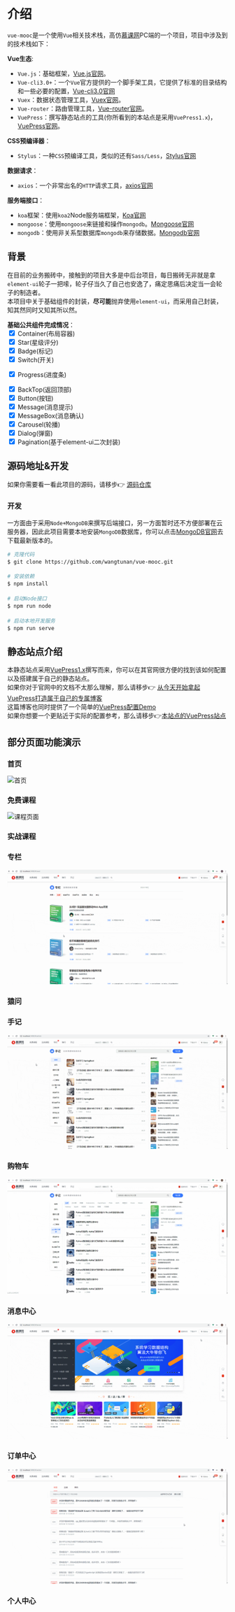 # 介绍
`vue-mooc`是一个使用`Vue`相关技术栈，高仿[慕课网](https://www.imooc.com/)PC端的一个项目，项目中涉及到的技术栈如下：

**Vue生态**:
* `Vue.js`：基础框架，[Vue.js官网](https://cn.vuejs.org/)。
* `Vue-cli3.0+`：一个`Vue`官方提供的一个脚手架工具，它提供了标准的目录结构和一些必要的配置，[Vue-cli3.0官网](https://cli.vuejs.org/zh/)
* `Vuex`：数据状态管理工具，[Vuex官网](https://vuex.vuejs.org/)。
* `Vue-router`：路由管理工具，[Vue-router官网](https://router.vuejs.org/)。
* `VuePress`：撰写静态站点的工具(你所看到的本站点是采用`VuePress1.x`)，[VuePress官网](https://v1.vuepress.vuejs.org/)。

**CSS预编译器**：
* `Stylus`：一种`CSS`预编译工具，类似的还有`Sass/Less`，[Stylus官网](https://www.zhangxinxu.com/jq/stylus/)

**数据请求**：
* `axios`：一个非常出名的`HTTP`请求工具，[axios官网](http://www.axios-js.com/)

**服务端接口**：
* `koa`框架：使用`koa2`Node服务端框架，[Koa官网](https://koa.bootcss.com/)
* `mongoose`：使用`mongoose`来链接和操作`mongodb`。[Mongoose官网](https://www.mongoose.com/)
* `mongodb`：使用非关系型数据库`mongodb`来存储数据。[Mongodb官网](https://www.mongodb.com/)

## 背景
在目前的业务搬砖中，接触到的项目大多是中后台项目，每日搬砖无非就是拿`element-ui`轮子一把嗦，轮子仔当久了自己也安逸了，痛定思痛后决定当一会轮子的制造者。<br/>
本项目中关于基础组件的封装，**尽可能**抛弃使用`element-ui`，而采用自己封装，知其然同时又知其所以然。

**基础公共组件完成情况**：<br/>
<input type="checkbox" checked/> Container(布局容器) <br/>
<input type="checkbox" checked/> Star(星级评分) <br/>
<input type="checkbox" checked/> Badge(标记)<br/>
<input type="checkbox" checked/> Switch(开关)<br/>
<!-- <input type="checkbox" checked/> Timeline(时间线)<br/> -->
<input type="checkbox" checked/> Progress(进度条)<br/>
<!-- <input type="checkbox" checked/> Step(步骤条)<br/> -->
<!-- <input type="checkbox" checked/> Breadcrumb(面包屑导航)<br/> -->
<input type="checkbox" checked/> BackTop(返回顶部)<br/>
<input type="checkbox" checked/> Button(按钮)<br/>
<input type="checkbox" checked/> Message(消息提示)<br/>
<input type="checkbox" checked/> MessageBox(消息确认)<br/>
<input type="checkbox" checked/> Carousel(轮播)<br/>
<input type="checkbox" checked/> Dialog(弹窗)<br/>
<input type="checkbox" checked/> Pagination(基于element-ui二次封装)<br/>
<!-- <input type="checkbox" checked/> Divider(分割线)<br/> -->

## 源码地址&开发

如果你需要看一看此项目的源码，请移步:point_right: [源码仓库](https://github.com/wangtunan/vue-mooc)

### 开发

一方面由于采用`Node+MongoDB`来撰写后端接口，另一方面暂时还不方便部署在云服务器，因此此项目需要本地安装`MongoDB`数据库，你可以点击[MongoDB官网](https://www.mongodb.com/)去下载最新版本的。

```sh
# 克隆代码
$ git clone https://github.com/wangtunan/vue-mooc.git

# 安装依赖
$ npm install

# 启动Node接口
$ npm run node

# 启动本地开发服务
$ npm run serve
```


## 静态站点介绍
本静态站点采用[VuePress1.x](https://v1.vuepress.vuejs.org/)撰写而来，你可以在其官网很方便的找到该如何配置以及搭建属于自己的静态站点。<br/>
如果你对于官网中的文档不太那么理解，那么请移步:point_right: [从今天开始拿起VuePress打造属于自己的专属博客](https://wangtunan.github.io/blog/vuepress/)<br/>
这篇博客也同时提供了一个简单的[VuePress配置Demo](https://github.com/wangtunan/vuepress-blog-demo)<br/>
如果你想要一个更贴近于实际的配置参考，那么请移步:point_right:[本站点的VuePress站点](https://github.com/wangtunan/vue-mooc-site)

## 部分页面功能演示

### 首页
![首页](../images/1.gif)

### 免费课程
![课程页面](../images/2.gif)

### 实战课程

### 专栏
![专栏](../images/3.gif)

### 猿问

### 手记
![手记](../images/4.gif)

### 购物车
![购物车](../images/5.gif)

### 消息中心
![消息中心](../images/6.gif)

### 订单中心
![订单中心](../images/7.gif)

### 个人中心
